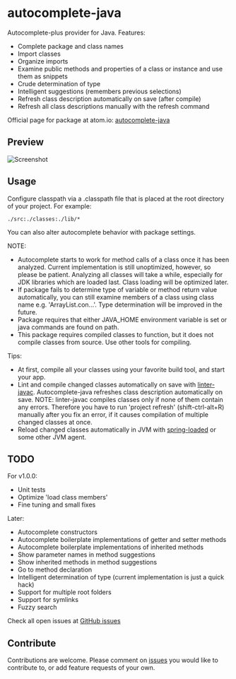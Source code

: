 # autocomplete-java

Autocomplete-plus provider for Java. Features:

* Complete package and class names
* Import classes
* Organize imports
* Examine public methods and properties of a class or instance and use them as snippets
* Crude determination of type
* Intelligent suggestions (remembers previous selections)
* Refresh class description automatically on save (after compile)
* Refresh all class descriptions manually with the refresh command

Official page for package at atom.io: [autocomplete-java](https://atom.io/packages/autocomplete-java)

## Preview

![Screenshot](https://raw.github.com/keskiju/autocomplete-java/master/screenshot.gif)

## Usage

Configure classpath via a .classpath file that is placed at the root directory of your project. For example:

    ./src:./classes:./lib/*

You can also alter autocomplete behavior with package settings.  

NOTE:
* Autocomplete starts to work for method calls of a class once it has been analyzed. Current implementation is still unoptimized, however, so please be patient. Analyzing all classes will take a while, especially for JDK libraries which are loaded last. Class loading will be optimized later.
* If package fails to determine type of variable or method return value automatically, you can still examine members of a class using class name e.g. 'ArrayList.con...'. Type determination will be improved in the future.
* Package requires that either JAVA_HOME environment variable is set or java commands are found on path.
* This package requires compiled classes to function, but it does not compile classes from source. Use other tools for compiling.

Tips:
* At first, compile all your classes using your favorite build tool, and start your app.
* Lint and compile changed classes automatically on save with [linter-javac](https://atom.io/packages/linter-javac). Autocomplete-java refreshes class description automatically on save. NOTE: linter-javac compiles classes only if none of them contain any errors. Therefore you have to run 'project refresh' (shift-ctrl-alt+R) manually after you fix an error, if it causes compilation of multiple changed classes at once.
* Reload changed classes automatically in JVM with [spring-loaded](https://github.com/spring-projects/spring-loaded) or some other JVM agent.

## TODO

For v1.0.0:
* Unit tests
* Optimize 'load class members'
* Fine tuning and small fixes

Later:
* Autocomplete constructors
* Autocomplete boilerplate implementations of getter and setter methods
* Autocomplete boilerplate implementations of inherited methods
* Show parameter names in method suggestions
* Show inherited methods in method suggestions
* Go to method declaration
* Intelligent determination of type (current implementation is just a quick hack)
* Support for multiple root folders
* Support for symlinks
* Fuzzy search

Check all open issues at [GitHub issues](https://github.com/keskiju/autocomplete-java/issues)

## Contribute

Contributions are welcome. Please comment on [issues](https://github.com/keskiju/autocomplete-java/issues) you would like to contribute to, or add feature requests of your own.
